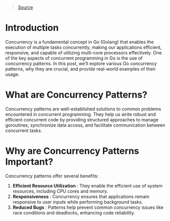 > [Source](https://medium.com/@gopinathr143/go-concurrency-patterns-a-deep-dive-a2750f98a102)

# Introduction

Concurrency is a fundamental concept in Go (Golang) that enables the execution of multiple tasks concurrently, making our applications efficient, responsive, and capable of utilizing multi-core processors effectively. One of the key aspects of concurrent programming in Go is the use of concurrency patterns. In this post, we’ll explore various Go concurrency patterns, why they are crucial, and provide real-world examples of their usage.

# What are Concurrency Patterns?

Concurrency patterns are well-established solutions to common problems encountered in concurrent programming. They help us write robust and efficient concurrent code by providing structured approaches to manage goroutines, synchronize data access, and facilitate communication between concurrent tasks.

# Why are Concurrency Patterns Important?

Concurrency patterns offer several benefits:

1. **Efficient Resource Utilization** : They enable the efficient use of system resources, including CPU cores and memory.
2. **Responsiveness** : Concurrency ensures that applications remain responsive to user inputs while performing background tasks.
3. **Reduced Bugs** : Patterns help prevent common concurrency issues like race conditions and deadlocks, enhancing code reliability.

